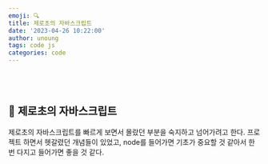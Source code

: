 ```yaml
---
emoji: 🔍
title: 제로초의 자바스크립트
date: '2023-04-26 10:22:00'
author: unoung
tags: code js
categories: code 
---
```


<br/>
<br/>

## 👾 제로초의 자바스크립트

제로초의 자바스크립트를 빠르게 보면서 몰랐던 부분을 숙지하고 넘어가려고 한다.
프로젝트 하면서 헷갈렸던 개념들이 있었고, node를 들어가면 기초가 중요할 것 같아서 한번 다지고 들어가면 좋을 것 같다.

